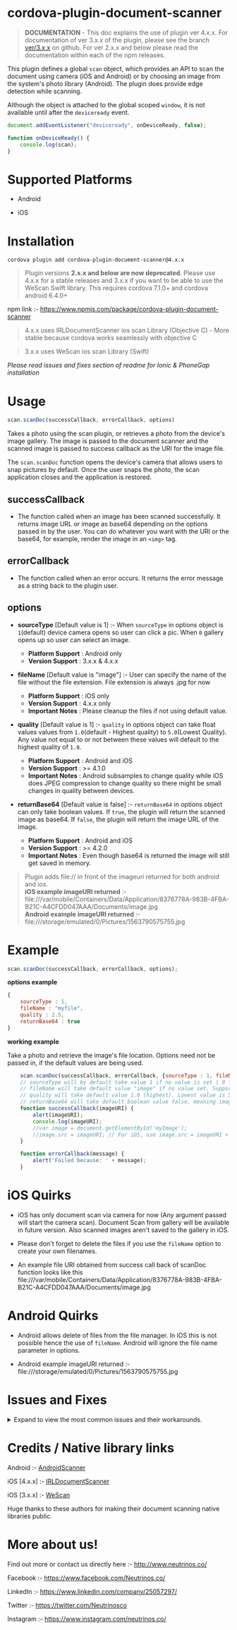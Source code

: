 
# cordova-plugin-document-scanner

>  **DOCUMENTATION** - This doc explains the use of plugin ver 4.x.x. For documentation of ver 3.x.x of the plugin, please see the branch [ver/3.x.x](https://github.com/NeutrinosPlatform/cordova-plugin-document-scanner/tree/ver/3.x.x) on github. For ver 2.x.x and below please read the documentation within each of the npm releases.

This plugin defines a global `scan` object, which provides an API to scan the document using camera (iOS and Android) or by choosing an image from the system's photo library (Android). The plugin does provide edge detection while scanning.

Although the object is attached to the global scoped `window`, it is not available until after the `deviceready` event.

```js
document.addEventListener("deviceready", onDeviceReady, false);

function onDeviceReady() {
    console.log(scan);
}
```

# Supported Platforms

- Android

- iOS
  
# Installation

`cordova plugin add cordova-plugin-document-scanner@4.x.x`

> Plugin versions **2.x.x and below are now deprecated**. Please use 4.x.x for a stable releases and 3.x.x if you want to be able to use the WeScan Swift library. This requires cordova 7.1.0+ and cordova android 6.4.0+ <br/>

npm link :- https://www.npmjs.com/package/cordova-plugin-document-scanner

> 4.x.x uses IRLDocumentScanner ios scan Library (Objective C) - More stable because cordova works seamlessly with objective C

> 3.x.x uses WeScan ios scan Library (Swift)

*Please read issues and fixes section of readme for Ionic & PhoneGap installation*

# Usage

```js
scan.scanDoc(successCallback, errorCallback, options)
```

Takes a photo using the scan plugin, or retrieves a photo from the device's image gallery. The image is passed to the document scanner and the scanned image is passed to success callback as the URI for the image file.

The `scan.scanDoc` function opens the device's camera that allows users to snap pictures by default. Once the user snaps the photo, the scan application closes and the application is restored.

## successCallback
 - The function called when an image has been scanned successfully. It returns image URL or image as base64 depending on the options passed in by the user. You can do whatever you want with the URI or the base64, for example, render the image in an `<img>` tag.

## errorCallback
 - The function called when an error occurs. It returns the error message as a string back to the plugin user.

## options
 - **sourceType** [Default value is 1]  :- When `sourceType` in options object is `1`(default) device camera opens so user can click a pic. When `0` gallery opens up so user can select an image.
	- **Platform Support** : Android only
	- **Version Support** : 3.x.x & 4.x.x 
	 
 - **fileName** [Default value is "image"] :- User can specify the name of the file without the file extension. File extension is always .jpg for now
	- **Platform Support** : iOS only
	- **Version Support** : 4.x.x only
	- **Important Notes** : Please cleanup the files if not using default value.

 - **quality** [Default value is 1]  :- `quality` in options object can take float values values from `1.0`(default - Highest quality) to `5.0`(Lowest Quality). Any value not equal to or not between these values will default to the highest quality of `1.0`.
	- **Platform Support** : Android and iOS
	- **Version Support** : >= 4.1.0 
    - **Important Notes** : Android subsamples to change quality while iOS does JPEG compression to change quality so there might be small changes in quality between devices. 

 - **returnBase64** [Default value is false]  :- `returnBase64` in options object can only take boolean values. If `true`, the plugin will return the scanned image as base64. If `false`, the plugin will return the image URL of the image. 
	- **Platform Support** : Android and iOS
	- **Version Support** : >= 4.2.0 
    - **Important Notes** : Even though base64 is returned the image will still get saved in memory.

> Plugin adds file:// in front of the imageuri returned for both android and ios. <br/>
**iOS example imageURI returned** :- file:///var/mobile/Containers/Data/Application/8376778A-983B-4FBA-B21C-A4CFDD047AAA/Documents/image.jpg <br/>
**Android example imageURI returned** :- file:///storage/emulated/0/Pictures/1563790575755.jpg

# Example

```js
scan.scanDoc(successCallback, errorCallback, options);
```

**options example**

```js
{
    sourceType : 1,
    fileName : "myfile",
    quality : 2.5,
    returnBase64 : true
}
```

**working example**

Take a photo and retrieve the image's file location. Options need not be passed in, if the default values are being used.
```js
    scan.scanDoc(successCallback, errorCallback, {sourceType : 1, fileName : "myfilename", quality : 1.0, returnBase64 : false}); 
    // sourceType will by default take value 1 if no value is set | 0 for gallery | 1 for camera. 
    // fileName will take default value "image" if no value set. Supported only on 4.x.x plugin version
    // quality will take default value 1.0 (highest). Lowest value is 5.0. Any value in between will be accepted
    // returnBase64 will take default boolean value false, meaning image URL is returned. If true base64 is returned
    function successCallback(imageURI) {
        alert(imageURI);
        console.log(imageURI);
        //var image = document.getElementById('myImage');
        //image.src = imageURI; // For iOS, use image.src = imageURI + '?' + Date.now(); to solve issue 10 if unique fileName is not set.
    }

    function errorCallback(message) {
        alert('Failed because: ' + message);
    }
```

# iOS Quirks

- iOS has only document scan via camera for now (Any argument passed will start the camera scan). Document Scan from gallery will be available in future version. Also scanned images aren't saved to the gallery in iOS. 

- Please don't forget to delete the files if you use the `fileName` option to create your own filenames.

- An example file URI obtained from success call back of scanDoc function looks like this file:///var/mobile/Containers/Data/Application/8376778A-983B-4FBA-B21C-A4CFDD047AAA/Documents/image.jpg


# Android Quirks

 - Android allows delete of files from the file manager. In iOS this is not possible hence the use of `fileName`. Android will ignore the file name parameter in options.

 - Android example imageURI returned :- file:///storage/emulated/0/Pictures/1563790575755.jpg

# Issues and Fixes

<details>
<summary>Expand to view the most common issues and their workarounds.</summary>
<p>

- Error:Execution failed for task ':app:transformNativeLibsWithStripDebugSymbolForDebug' <br/>

    Delete local ndk-bundle folder. Example location :- C:\Users\Administrator\AppData\Local\Android\sdk\ndk-bundle

- CropViewController fails in Xcode due to Incompatible Swift Versions <br/>

    Refer issue [13](https://github.com/NeutrinosPlatform/cordova-plugin-document-scanner/issues/13)

- Couldn't find "libopencv_java3.so" [Problem mainly with 64 bit build devices]<br/>

    Refer issue [8](https://github.com/NeutrinosPlatform/cordova-plugin-document-scanner/issues/8)

- iOS scan UI buttons documentation <br/>

    Refer issue [15](https://github.com/NeutrinosPlatform/cordova-plugin-document-scanner/issues/15)

- Adding plugin in Ionic <br/>

    Refer 6th response in issue [17](https://github.com/NeutrinosPlatform/cordova-plugin-document-scanner/issues/17)

- Adding plugin in PhoneGap <br/>

    Refer entire issue [22](https://github.com/NeutrinosPlatform/cordova-plugin-document-scanner/issues/22)

- iOS: multiple scan does not override the first image <br/>

    Refer entire issue [10](https://github.com/NeutrinosPlatform/cordova-plugin-document-scanner/issues/10)

- Multiple scans don't override the first image | Browser caching issue <br/>

    Refer issue [10](https://github.com/NeutrinosPlatform/cordova-plugin-document-scanner/issues/10) <br/>

- If you are using WKWebView for iOS please follow the workaround in the following issue. <br/>

    Refer issue [56](https://github.com/NeutrinosPlatform/cordova-plugin-document-scanner/issues/56) <br/>

</p>
</details>

# Credits / Native library links

Android :- [AndroidScanner](https://github.com/jhansireddy/AndroidScannerDemo) <br/>

iOS [4.x.x] :- [IRLDocumentScanner](https://github.com/charlymr/IRLDocumentScanner) <br/>

iOS [3.x.x] :- [WeScan](https://github.com/WeTransfer/WeScan)
  
Huge thanks to these authors for making their document scanning native libraries public.


# More about us!

Find out more or contact us directly here :- http://www.neutrinos.co/

Facebook :- https://www.facebook.com/Neutrinos.co/ <br/>

LinkedIn :- https://www.linkedin.com/company/25057297/ <br/>

Twitter :- https://twitter.com/Neutrinosco <br/>

Instagram :- https://www.instagram.com/neutrinos.co/
